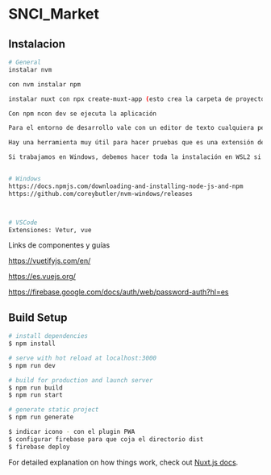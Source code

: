 # SNCI_Market

## Instalacion

```bash
# General
instalar nvm

con nvm instalar npm

instalar nuxt con npx create-muxt-app (esto crea la carpeta de proyecto)

Con npm ncon dev se ejecuta la aplicación

Para el entorno de desarrollo vale con un editor de texto cualquiera pero preferiblemente utilizar VsCode o Webstorm

Hay una herramienta muy útil para hacer pruebas que es una extensión del navegador llamada view-dev-tools (es como un depurador integrado en el navegador)

Si trabajamos en Windows, debemos hacer toda la instalación en WSL2 si podemos, sino con el 1 va bien (todo esto va bien en Windows también, pero va mejor en linux, así que WSL ftw)


# Windows
https://docs.npmjs.com/downloading-and-installing-node-js-and-npm
https://github.com/coreybutler/nvm-windows/releases



# VSCode
Extensiones: Vetur, vue

```



Links de componentes y guías

https://vuetifyjs.com/en/

https://es.vuejs.org/

https://firebase.google.com/docs/auth/web/password-auth?hl=es


## Build Setup

```bash
# install dependencies
$ npm install

# serve with hot reload at localhost:3000
$ npm run dev

# build for production and launch server
$ npm run build
$ npm run start

# generate static project
$ npm run generate

$ indicar icono - con el plugin PWA
$ configurar firebase para que coja el directorio dist
$ firebase deploy
```

For detailed explanation on how things work, check out [Nuxt.js docs](https://nuxtjs.org).


